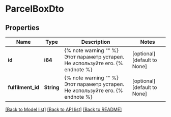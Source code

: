 # ParcelBoxDto

## Properties
Name | Type | Description | Notes
------------ | ------------- | ------------- | -------------
**id** | **i64** | {% note warning \"\" %}  Этот параметр устарел. Не используйте его.  {% endnote %}  | [optional] [default to None]
**fulfilment_id** | **String** | {% note warning \"\" %}  Этот параметр устарел. Не используйте его.  {% endnote %}  | [optional] [default to None]

[[Back to Model list]](../README.md#documentation-for-models) [[Back to API list]](../README.md#documentation-for-api-endpoints) [[Back to README]](../README.md)


